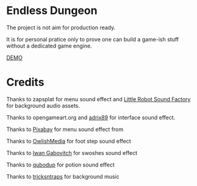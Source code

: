 # Endless Dungeon
The project is not aim for production ready. 

It is for personal pratice only to prove one can build a game-ish stuff without a dedicated game engine.

[DEMO](https://r000tmnt.github.io/endless_dungeon/)

# Credits
Thanks to zapsplat for menu sound effect and <a href="https://www.zapsplat.com/author/little-robot-sound-factory/">Little Robot Sound Factory</a> for background audio assets.

Thanks to opengameart.org and <a href="https://opengameart.org/content/ui-sounds-rpg-inventory-sounds">adrix89</a> for interface sound effect.

Thanks to <a href="https://pixabay.com/sound-effects/?utm_source=link-attribution&utm_medium=referral&utm_campaign=music&utm_content=102220">Pixabay</a> for menu sound effect from

Thanks to <a href="https://opengameart.org/content/footstep-sounds">OwlishMedia</a> for foot step sound effect

Thanks to <a href="https://opengameart.org/content/swish-bamboo-stick-weapon-swhoshes">Iwan Gabovitch</a> for swoshes sound effect

Thanks to <a href="https://opengameart.org/content/liquid-bottle-drink-set">qubodup</a> for potion sound effect

Thanks to <a href="https://opengameart.org/content/free-music-pack">tricksntraps</a> for background music